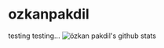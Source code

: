 # ozkanpakdil

testing testing...
![özkan pakdil's github stats](https://github-readme-stats.vercel.app/api?username=ozkanpakdil&show_icons=true&theme=radical)
